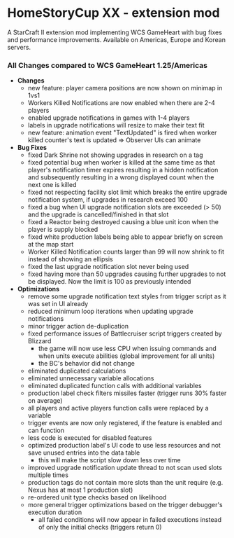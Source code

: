 # HomeStoryCup XX - extension mod

A StarCraft II extension mod implementing WCS GameHeart with bug fixes and performance improvements.
Available on Americas, Europe and Korean servers.



### All Changes compared to WCS GameHeart 1.25/Americas
- **Changes**
  - new feature: player camera positions are now shown on minimap in 1vs1
  - Workers Killed Notifications are now enabled when there are 2-4 players
  - enabled upgrade notifications in games with 1-4 players
  - labels in upgrade notifications will resize to make their text fit
  - new feature: animation event "TextUpdated" is fired when worker killed counter's text is updated => Observer UIs can animate
- **Bug Fixes**
  - fixed Dark Shrine not showing upgrades in research on a tag
  - fixed potential bug when worker is killed at the same time as that player's notification timer expires resulting in a hidden notification and subsequently resulting in a wrong displayed count when the next one is killed
  - fixed not respecting facility slot limit which breaks the entire upgrade notification system, if upgrades in research exceed 100
  - fixed a bug when UI upgrade notification slots are exceeded (> 50) and the upgrade is cancelled/finished in that slot
  - fixed a Reactor being destroyed causing a blue unit icon when the player is supply blocked
  - fixed white production labels being able to appear briefly on screen at the map start
  - Worker Killed Notification counts larger than 99 will now shrink to fit instead of showing an ellipsis
  - fixed the last upgrade notification slot never being used
  - fixed having more than 50 upgrades causing further upgrades to not be displayed. Now the limit is 100 as previously intended
- **Optimizations**
  - remove some upgrade notification text styles from trigger script as it was set in UI already
  - reduced minimum loop iterations when updating upgrade notifications
  - minor trigger action de-duplication
  - fixed performance issues of Battlecruiser script triggers created by Blizzard
    - the game will now use less CPU when issuing commands and when units execute abilities (global improvement for all units)
    - the BC's behavior did not change
  - eliminated duplicated calculations
  - eliminated unnecessary variable allocations
  - eliminated duplicated function calls with additional variables
  - production label check filters missiles faster (trigger runs 30% faster on average)
  - all players and active players function calls were replaced by a variable
  - trigger events are now only registered, if the feature is enabled and can function
  - less code is executed for disabled features
  - optimized production label's UI code to use less resources and not save unused entries into the data table
    - this will make the script slow down less over time
  - improved upgrade notification update thread to not scan used slots multiple times
  - production tags do not contain more slots than the unit require (e.g. Nexus has at most 1 production slot)
  - re-ordered unit type checks based on likelihood
  - more general trigger optimizations based on the trigger debugger's execution duration
    - all failed conditions will now appear in failed executions instead of only the initial checks (triggers return 0)
